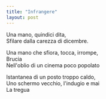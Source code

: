 ```yaml
---
title: "Infrangere"
layout: post
---
```


Una mano, quindici dita,  
Sfilare dalla carezza di dicembre.  

Una mano che sfiora, tocca, irrompe,  
Brucia  
Nell'oblio di un cinema poco popolato  

Istantanea di un posto troppo caldo,  
Uno schermo vecchio, l'indugio e mai  
La tregua